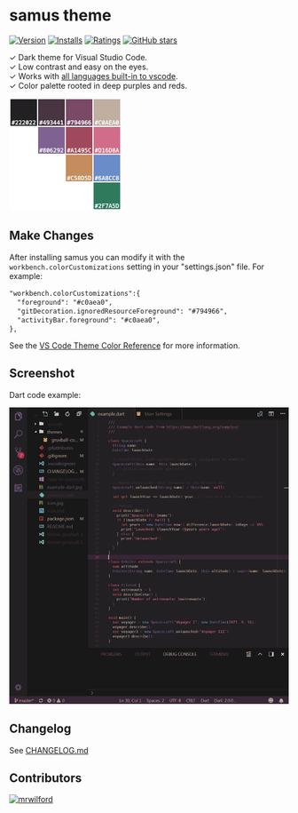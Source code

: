 # samus theme

[![Version](https://vsmarketplacebadge.apphb.com/version/mrwilford.theme-samus.svg)](https://marketplace.visualstudio.com/items?itemName=mrwilford.theme-samus) [![Installs](https://vsmarketplacebadge.apphb.com/installs/mrwilford.theme-samus.svg)](https://marketplace.visualstudio.com/items?itemName=mrwilford.theme-samus) [![Ratings](https://vsmarketplacebadge.apphb.com/rating/mrwilford.theme-samus.svg)](https://marketplace.visualstudio.com/items?itemName=mrwilford.theme-samus) [![GitHub stars](https://img.shields.io/github/stars/mrwilford/samus.svg?style=social&label=Star&maxAge=2592000)](https://github.com/mrwilford/samus)

✓ Dark theme for Visual Studio Code.<br />
✓ Low contrast and easy on the eyes.<br />
✓ Works with [all languages built-in to vscode](https://blogs.msdn.microsoft.com/user_ed/2015/10/24/what-languages-are-supported-for-visual-studio-code/).<br />
✓ Color palette rooted in deep purples and reds.<br />

![color palette](palette.png)


## Make Changes
After installing samus you can modify it with the `workbench.colorCustomizations` setting in your "settings.json" file. For example:

```
"workbench.colorCustomizations":{
  "foreground": "#c0aea0",
  "gitDecoration.ignoredResourceForeground": "#794966",
  "activityBar.foreground": "#c0aea0",
},
```

See the [VS Code Theme Color Reference](https://code.visualstudio.com/docs/getstarted/theme-color-reference) for more information.

## Screenshot
Dart code example:

![Theme Screenshot](example-dart.jpg)


## Changelog
See [CHANGELOG.md](https://github.com/mrwilford/samus/blob/master/CHANGELOG.md)

[atom-grammer-url]: https://marketplace.visualstudio.com/items?itemName=ms-vscode.js-atom-grammar


## Contributors
[<img alt="mrwilford" src="https://avatars3.githubusercontent.com/u/7028532?v=4&s=117" width="117">](https://github.com/mrwilford)
